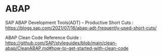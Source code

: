 # ABAP


SAP ABAP Development Tools(ADT) – Productive Short Cuts : https://blogs.sap.com/2021/07/16/abap-adt-frequently-used-short-cuts/


ABAP Clean Code Reference Guide : https://github.com/SAP/styleguides/blob/main/clean-abap/CleanABAP.md#how-to-get-started-with-clean-code
